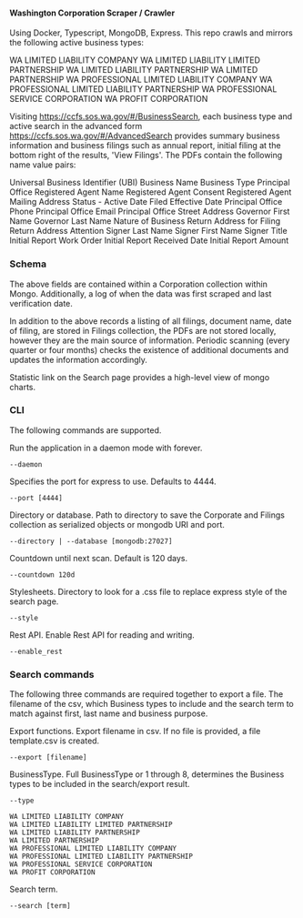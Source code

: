 #### Washington Corporation Scraper / Crawler

Using Docker, Typescript, MongoDB, Express. This repo crawls and mirrors the following active business types: 

WA LIMITED LIABILITY COMPANY
WA LIMITED LIABILITY LIMITED PARTNERSHIP
WA LIMITED LIABILITY PARTNERSHIP
WA LIMITED PARTNERSHIP
WA PROFESSIONAL LIMITED LIABILITY COMPANY
WA PROFESSIONAL LIMITED LIABILITY PARTNERSHIP
WA PROFESSIONAL SERVICE CORPORATION
WA PROFIT CORPORATION

Visiting https://ccfs.sos.wa.gov/#/BusinessSearch, each business type and active search in the advanced form https://ccfs.sos.wa.gov/#/AdvancedSearch provides summary business information and business filings such as annual report, initial filing at the bottom right of the results, 'View Filings'. The PDFs contain the following name value pairs:

Universal Business Identifier (UBI)
Business Name
Business Type
Principal Office
Registered Agent Name
Registered Agent Consent
Registered Agent Mailing Address
Status - Active
Date Filed
Effective Date
Principal Office Phone
Principal Office Email
Principal Office Street Address
Governor First Name
Governor Last Name
Nature of Business
Return Address for Filing
Return Address Attention
Signer Last Name
Signer First Name
Signer Title
Initial Report Work Order
Initial Report Received Date
Initial Report Amount

### Schema

The above fields are contained within a Corporation collection within Mongo. Additionally, a log of when the data was first scraped and last verification date.

In addition to the above records a listing of all filings, document name, date of filing, are stored in Filings collection, the PDFs are not stored locally, however they are the main source of information. Periodic scanning (every quarter or four months) checks the existence of additional documents and updates the information accordingly. 

Statistic link on the Search page provides a high-level view of mongo charts. 

### CLI

The following commands are supported. 

Run the application in a daemon mode with forever. 
```
--daemon 
```

Specifies the port for express to use. Defaults to 4444.
```
--port [4444]
```

Directory or database.  Path to directory to save the Corporate and Filings collection as serialized objects or mongodb URI and port.
```
--directory | --database [mongodb:27027]
```

Countdown until next scan. Default is 120 days.
```
--countdown 120d 
```

Stylesheets. Directory to look for a .css file to replace express style of the search page.
```
--style
```

Rest API. Enable Rest API for reading and writing. 
```
--enable_rest
```

### Search commands

The following three commands are required together to export a file. The filename of the csv, which Business types to include and the search term to match against first, last name and business purpose.

Export functions. Export filename in csv. If no file is provided, a file template.csv is created. 
```
--export [filename]
```

BusinessType. Full BusinessType or 1 through 8, determines the Business types to be included in the search/export result. 
```
--type 

WA LIMITED LIABILITY COMPANY
WA LIMITED LIABILITY LIMITED PARTNERSHIP
WA LIMITED LIABILITY PARTNERSHIP
WA LIMITED PARTNERSHIP
WA PROFESSIONAL LIMITED LIABILITY COMPANY
WA PROFESSIONAL LIMITED LIABILITY PARTNERSHIP
WA PROFESSIONAL SERVICE CORPORATION
WA PROFIT CORPORATION
```

Search term. 
```
--search [term]
```